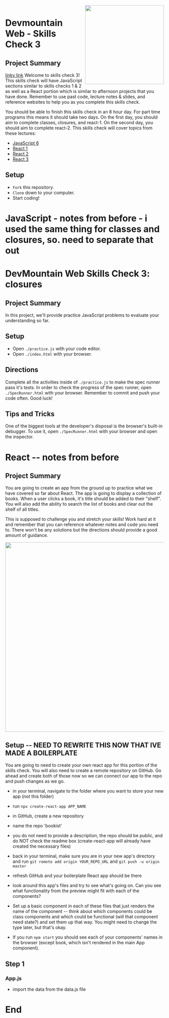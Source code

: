 <img src="https://s3.amazonaws.com/devmountain/readme-logo.png" width="250" align="right">

# Devmountain Web - Skills Check 3

## Project Summary
[linky link](./README.MD#End)
Welcome to skills check 3! This skills check will have JavaScript sections similar to skills checks 1 & 2 as well as a React portion which is similar to afternoon projects that you have done. Remember to use past code, lecture notes & slides, and reference websites to help you as you complete this skills check.

You should be able to finish this skills check in an 8 hour day. For part time programs this means it should take two days. On the first day, you should aim to complete classes, closures, and react-1. On the second day, you should aim to complete react-2. This skills check will cover topics from these lectures:

- [JavaScript 6](https://github.com/DevMountain/web-curriculum-v3/tree/master/11-javascript-6)
- [React 1](https://github.com/DevMountain/web-curriculum-v3/tree/master/12-react-1)
- [React 2](https://github.com/DevMountain/web-curriculum-v3/tree/master/13-react-2)
- [React 3](https://github.com/DevMountain/web-curriculum-v3/tree/master/14-react-3)

## Setup

- `Fork` this repository.
- `Clone` down to your computer.
- Start coding!

# JavaScript - notes from before - i used the same thing for classes and closures, so. need to separate that out

# DevMountain Web Skills Check 3: closures

## Project Summary

In this project, we'll provide practice JavaScript problems to evaluate your understanding so far.

## Setup

- Open `./practice.js` with your code editor.
- Open `./index.html` with your browser.

## Directions

Complete all the activities inside of `./practice.js` to make the spec runner pass it's tests. In order to check the progress of the spec runner, open `./SpecRunner.html` with your browser. Remember to commit and push your code often. Good luck!

## Tips and Tricks

One of the biggest tools at the developer's disposal is the browser's built-in debugger. To use it, open `./SpecRunner.html` with your browser and open the inspector.





# React -- notes from before
## Project Summary

You are going to create an app from the ground up to practice what we have covered so far about React. The app is going to display a collection of books. When a user clicks a book, it's title should be added to their "shelf". You will also add the ability to search the list of books and clear out the shelf of all titles.

This is supposed to challenge you and stretch your skills! Work hard at it and remember that you can reference whatever notes and code you need to. There won't be any solutions but the directions should provide a good amount of guidance. 

<img src="./bookist.gif" width="600" >

## Setup -- NEED TO REWRITE THIS NOW THAT IVE MADE A BOILERPLATE

You are going to need to create your own react app for this portion of the skills check. You will also need to create a remote repository on GitHub. Go ahead and create both of those now so we can connect our app to the repo and push changes as we go. 

- in your terminal, navigate to the folder where you want to store your new app (not this folder)
- run ```npx create-react-app APP_NAME```
- in GitHub, create a new repository
- name the repo 'bookist'
- you do not need to provide a description, the repo should be public, and do NOT check the readme box (create-react-app will already have created the necessary files)
- back in your terminal, make sure you are in your new app's directory and run ```git remote add origin YOUR_REPO_URL``` and ```git push -u origin master```
- refresh GitHub and your boilerplate React app should be there


- look around this app's files and try to see what's going on. Can you see what functionality from the preview might fit with each of the components? 


- Set up a basic component in each of these files that just renders the name of the component -- think about which components could be class components and which could be functional (will that component need state?) and set them up that way. You might need to change the type later, but that's okay. 
- If you run ```npm start``` you should see each of your components' names in the browser (except book, which isn't rendered in the main App component).

## Step 1

### App.js
- import the data from the data.js file

# End